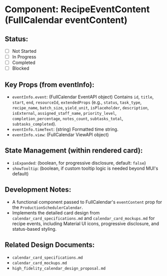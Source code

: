 # Component: RecipeEventContent (FullCalendar eventContent)

## Status:
- [ ] Not Started
- [ ] In Progress
- [ ] Completed
- [ ] Blocked

## Key Props (from eventInfo):
- `eventInfo.event`: (FullCalendar EventAPI object) Contains `id`, `title`, `start`, `end`, `resourceId`, `extendedProps` (e.g., `status`, `task_type`, `recipe_name`, `batch_size`, `yield_unit`, `isPlaceholder`, `description`, `isExternal`, `assigned_staff_name`, `priority_level`, `completion_percentage`, `notes_count`, `subtasks_total`, `subtasks_completed`).
- `eventInfo.timeText`: (string) Formatted time string.
- `eventInfo.view`: (FullCalendar ViewAPI object)

## State Management (within rendered card):
- `isExpanded`: (boolean, for progressive disclosure, default: `false`)
- `showTooltip`: (boolean, if custom tooltip logic is needed beyond MUI's default)

## Development Notes:
- A functional component passed to FullCalendar's `eventContent` prop for the `ProductionSchedulerCalendar`.
- Implements the detailed card design from `calendar_card_specifications.md` and `calendar_card_mockups.md` for recipe events, including Material UI icons, progressive disclosure, and status-based styling.

## Related Design Documents:
- `calendar_card_specifications.md`
- `calendar_card_mockups.md`
- `high_fidelity_calendar_design_proposal.md`
